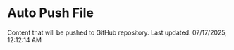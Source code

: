 # Auto Push File

Content that will be pushed to GitHub repository.
Last updated: 07/17/2025, 12:12:14 AM
